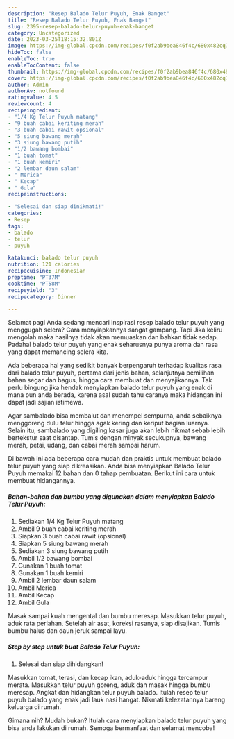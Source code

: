 ```yaml
---
description: "Resep Balado Telur Puyuh, Enak Banget"
title: "Resep Balado Telur Puyuh, Enak Banget"
slug: 2395-resep-balado-telur-puyuh-enak-banget
category: Uncategorized
date: 2023-03-25T18:15:32.801Z
image: https://img-global.cpcdn.com/recipes/f0f2ab9bea846f4c/680x482cq70/balado-telur-puyuh-foto-resep-utama.jpg
hideToc: false
enableToc: true
enableTocContent: false
thumbnail: https://img-global.cpcdn.com/recipes/f0f2ab9bea846f4c/680x482cq70/balado-telur-puyuh-foto-resep-utama.jpg
cover: https://img-global.cpcdn.com/recipes/f0f2ab9bea846f4c/680x482cq70/balado-telur-puyuh-foto-resep-utama.jpg
author: Admin
authorAv: notfound
ratingvalue: 4.5
reviewcount: 4
recipeingredient:
- "1/4 Kg Telur Puyuh matang"
- "9 buah cabai keriting merah"
- "3 buah cabai rawit opsional"
- "5 siung bawang merah"
- "3 siung bawang putih"
- "1/2 bawang bombai"
- "1 buah tomat"
- "1 buah kemiri"
- "2 lembar daun salam"
- " Merica"
- " Kecap"
- " Gula"
recipeinstructions:

- "Selesai dan siap dinikmati!"
categories:
- Resep
tags:
- balado
- telur
- puyuh

katakunci: balado telur puyuh 
nutrition: 121 calories
recipecuisine: Indonesian
preptime: "PT37M"
cooktime: "PT58M"
recipeyield: "3"
recipecategory: Dinner

---
```



Selamat pagi Anda sedang mencari inspirasi resep balado telur puyuh yang menggugah selera? Cara menyiapkannya sangat gampang. Tapi Jika keliru mengolah maka hasilnya tidak akan memuaskan dan bahkan tidak sedap. Padahal balado telur puyuh yang enak seharusnya punya aroma dan rasa yang dapat memancing selera kita.


Ada beberapa hal yang sedikit banyak berpengaruh terhadap kualitas rasa dari balado telur puyuh, pertama dari jenis bahan, selanjutnya pemilihan bahan segar dan bagus, hingga cara membuat dan menyajikannya. Tak perlu bingung jika hendak menyiapkan balado telur puyuh yang enak di mana pun anda berada, karena asal sudah tahu caranya maka hidangan ini dapat jadi sajian istimewa.

Agar sambalado bisa membalut dan menempel sempurna, anda sebaiknya menggoreng dulu telur hingga agak kering dan keriput bagian luarnya. Selain itu, sambalado yang digiling kasar juga akan lebih nikmat sebab lebih bertekstur saat disantap. Tumis dengan minyak secukupnya, bawang merah, petai, udang, dan cabai merah sampai harum.


Di bawah ini ada beberapa cara mudah dan praktis untuk membuat balado telur puyuh yang siap dikreasikan. Anda bisa menyiapkan Balado Telur Puyuh memakai 12 bahan dan 0 tahap pembuatan. Berikut ini cara untuk membuat hidangannya.

<!--inarticleads1-->

##### Bahan-bahan dan bumbu yang digunakan dalam menyiapkan Balado Telur Puyuh:

1. Sediakan 1/4 Kg Telur Puyuh matang
1. Ambil 9 buah cabai keriting merah
1. Siapkan 3 buah cabai rawit (opsional)
1. Siapkan 5 siung bawang merah
1. Sediakan 3 siung bawang putih
1. Ambil 1/2 bawang bombai
1. Gunakan 1 buah tomat
1. Gunakan 1 buah kemiri
1. Ambil 2 lembar daun salam
1. Ambil  Merica
1. Ambil  Kecap
1. Ambil  Gula


Masak sampai kuah mengental dan bumbu meresap. Masukkan telur puyuh, aduk rata perlahan. Setelah air asat, koreksi rasanya, siap disajikan. Tumis bumbu halus dan daun jeruk sampai layu. 

<!--inarticleads2-->

##### Step by step untuk buat Balado Telur Puyuh:


1. Selesai dan siap dihidangkan!

Masukkan tomat, terasi, dan kecap ikan, aduk-aduk hingga tercampur merata. Masukkan telur puyuh goreng, aduk dan masak hingga bumbu meresap. Angkat dan hidangkan telur puyuh balado. Itulah resep telur puyuh balado yang enak jadi lauk nasi hangat. Nikmati kelezatannya bareng keluarga di rumah. 

Gimana nih? Mudah bukan? Itulah cara menyiapkan balado telur puyuh yang bisa anda lakukan di rumah. Semoga bermanfaat dan selamat mencoba!
